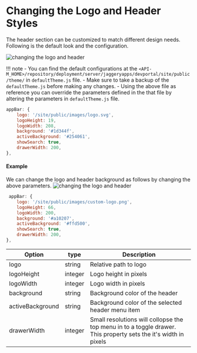# Changing the Logo and Header Styles

The header section can be customized to match different design needs. Following is the default look and the configuration.

 ![changing the logo and header](../../../../assets/img/learn/changing-the-logo-and-header1.png) 

!!! note
    -   You can find the default configurations at the `<API-M_HOME>/repository/deployment/server/jaggeryapps/devportal/site/public/theme/` in `defaultTheme.js` file.
    -   Make sure to take a backup of the `defaultTheme.js` before making any changes.
    -   Using the above file as reference you can override the parameters defined in the that file by altering the parameters in `defaultTheme.js` file.

```js
appBar: {
    logo: '/site/public/images/logo.svg',
    logoHeight: 19,
    logoWidth: 208,
    background: '#1d344f',
    activeBackground: '#254061',
    showSearch: true,
    drawerWidth: 200,
},
```
#### Example

We can change the logo and header background as follows by changing the above parameters.
 ![changing the logo and header](../../../../assets/img/learn/changing-the-logo-and-header2.png) 

```js
 appBar: {
    logo: '/site/public/images/custom-logo.png',
    logoHeight: 66,
    logoWidth: 200,
    background: '#a10207',
    activeBackground: '#ffd500',
    showSearch: true,
    drawerWidth: 200,
},
```

| Option | type | Description |
| ------ | -- | ----------- |
| logo | string | Relative path to logo |
| logoHeight | integer | Logo height in pixels |
| logoWidth | integer | Logo width in pixels |
| background | string | Background color of the header |
| activeBackground | string | Background color of the selected header menu item |
| drawerWidth | integer | Small resolutions will collopse the top menu in to a toggle drawer. This property sets the it's width in pixels |